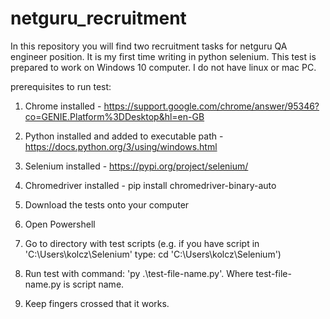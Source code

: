 # netguru_recruitment
In this repository you will find two recruitment tasks for netguru QA engineer position. It is my first time writing in python selenium.
This test is prepared to work on Windows 10 computer. I do not have linux or mac PC.

prerequisites to run test:
1. Chrome installed - https://support.google.com/chrome/answer/95346?co=GENIE.Platform%3DDesktop&hl=en-GB
2. Python installed and added to executable path - https://docs.python.org/3/using/windows.html
3. Selenium installed - https://pypi.org/project/selenium/
4. Chromedriver installed - pip install chromedriver-binary-auto
5. Download the tests onto your computer
6. Open Powershell 
7. Go to directory with test scripts (e.g. if you have script in 'C:\Users\kolcz\Selenium\' type: cd 'C:\Users\kolcz\Selenium\')
8. Run test with command: 'py .\test-file-name.py'. Where test-file-name.py is script name.




















9. Keep fingers crossed that it works.
